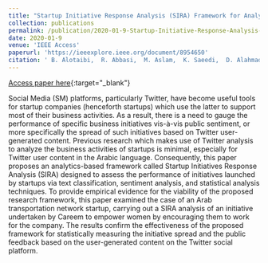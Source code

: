 ```yaml
---
title: "Startup Initiative Response Analysis (SIRA) Framework for Analyzing Startup Initiatives on Twitter"
collection: publications
permalink: /publication/2020-01-9-Startup-Initiative-Response-Analysis-SIRA-Framework-for-Analyzing-Startup-Initiatives-on-Twitter
date: 2020-01-9
venue: 'IEEE Access'
paperurl: 'https://ieeexplore.ieee.org/document/8954650'
citation: ' B. Alotaibi,  R. Abbasi,  M. Aslam,  K. Saeedi,  D. Alahmadi, &quot;Startup Initiative Response Analysis (SIRA) Framework for Analyzing Startup Initiatives on Twitter.&quot; IEEE Access, 2020.'
---
```

[Access paper here](https://ieeexplore.ieee.org/document/8954650){:target="_blank"}

Social Media (SM) platforms, particularly Twitter, have become useful tools for startup companies (henceforth startups) which use the latter to support most of their business activities. As a result, there is a need to gauge the performance of specific business initiatives vis-à-vis public sentiment, or more specifically the spread of such initiatives based on Twitter user-generated content. Previous research which makes use of Twitter analysis to analyze the business activities of startups is minimal, especially for Twitter user content in the Arabic language. Consequently, this paper proposes an analytics-based framework called Startup Initiatives Response Analysis (SIRA) designed to assess the performance of initiatives launched by startups via text classification, sentiment analysis, and statistical analysis techniques. To provide empirical evidence for the viability of the proposed research framework, this paper examined the case of an Arab transportation network startup, carrying out a SIRA analysis of an initiative undertaken by Careem to empower women by encouraging them to work for the company. The results confirm the effectiveness of the proposed framework for statistically measuring the initiative spread and the public feedback based on the user-generated content on the Twitter social platform.

